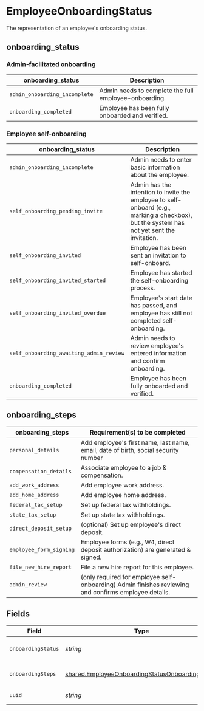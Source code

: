 # EmployeeOnboardingStatus

The representation of an employee's onboarding status.
## onboarding_status
### Admin-facilitated onboarding
| onboarding_status | Description |
| --- | ----------- |
| `admin_onboarding_incomplete` | Admin needs to complete the full employee-onboarding. |
| `onboarding_completed` | Employee has been fully onboarded and verified. |
### Employee self-onboarding
| onboarding_status | Description |
| --- | ----------- |
| `admin_onboarding_incomplete` | Admin needs to enter basic information about the employee. |
| `self_onboarding_pending_invite` | Admin has the intention to invite the employee to self-onboard (e.g., marking a checkbox), but the system has not yet sent the invitation. |
| `self_onboarding_invited` | Employee has been sent an invitation to self-onboard. |
| `self_onboarding_invited_started` | Employee has started the self-onboarding process. |
| `self_onboarding_invited_overdue` | Employee's start date has passed, and employee has still not completed self-onboarding. |
| `self_onboarding_awaiting_admin_review` | Admin needs to review employee's entered information and confirm onboarding. |
| `onboarding_completed` | Employee has been fully onboarded and verified. |
## onboarding_steps
| onboarding_steps | Requirement(s) to be completed |
| --- | ----------- |
| `personal_details` | Add employee's first name, last name, email, date of birth, social security number |
| `compensation_details` | Associate employee to a job & compensation. |
| `add_work_address` | Add employee work address. |
| `add_home_address` | Add employee home address. |
| `federal_tax_setup` | Set up federal tax withholdings. |
| `state_tax_setup` | Set up state tax withholdings. |
| `direct_deposit_setup` | (optional) Set up employee's direct deposit. |
| `employee_form_signing` | Employee forms (e.g., W4, direct deposit authorization) are generated & signed. |
| `file_new_hire_report` | File a new hire report for this employee. |
| `admin_review` | (only required for employee self-onboarding) Admin finishes reviewing and confirms employee details. |


## Fields

| Field                                                                                                            | Type                                                                                                             | Required                                                                                                         | Description                                                                                                      |
| ---------------------------------------------------------------------------------------------------------------- | ---------------------------------------------------------------------------------------------------------------- | ---------------------------------------------------------------------------------------------------------------- | ---------------------------------------------------------------------------------------------------------------- |
| `onboardingStatus`                                                                                               | *string*                                                                                                         | :heavy_minus_sign:                                                                                               | One of the "onboarding_status" enum values.                                                                      |
| `onboardingSteps`                                                                                                | [shared.EmployeeOnboardingStatusOnboardingStep](../../models/shared/employeeonboardingstatusonboardingstep.md)[] | :heavy_minus_sign:                                                                                               | List of steps required to onboard an employee.                                                                   |
| `uuid`                                                                                                           | *string*                                                                                                         | :heavy_minus_sign:                                                                                               | Unique identifier for this employee.                                                                             |